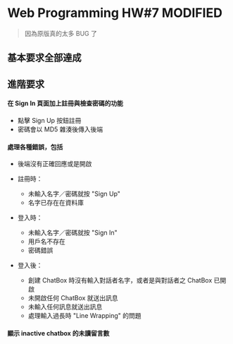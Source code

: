 # Web Programming HW#7 MODIFIED

> 因為原版真的太多 BUG 了

## 基本要求全部達成

## 進階要求

#### 在 Sign In 頁面加上註冊與檢查密碼的功能
- 點擊 Sign Up 按鈕註冊
- 密碼會以 MD5 雜湊後傳入後端

#### 處理各種錯誤，包括
- 後端沒有正確回應或是開啟
- 註冊時：
    - 未輸入名字／密碼就按 "Sign Up"
    - 名字已存在在資料庫

- 登入時：
    - 未輸入名字／密碼就按 "Sign In"
    - 用戶名不存在
    - 密碼錯誤

- 登入後：
    - 創建 ChatBox 時沒有輸入對話者名字，或者是與對話者之 ChatBox 已開啟
    - 未開啟任何 ChatBox 就送出訊息
    - 未輸入任何訊息就送出訊息
    - 處理輸入過長時 "Line Wrapping" 的問題

#### 顯示 inactive chatbox 的未讀留言數
